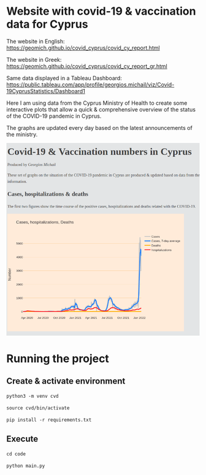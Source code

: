 # Website with covid-19 & vaccination data for Cyprus
The website in English: https://geomich.github.io/covid_cyprus/covid_cy_report.html

The website in Greek: https://geomich.github.io/covid_cyprus/covid_cy_report_gr.html

Same data displayed in a Tableau Dashboard: https://public.tableau.com/app/profile/georgios.michail/viz/Covid-19CyprusStatistics/Dashboard1

Here I am using data from the Cyprus Ministry of Health to create some interactive plots that allow a quick & comprehensive overview of the status of the COVID-19 pandemic in Cyprus.

The graphs are updated every day based on the latest announcements of the ministry.

![alt text](https://github.com/GeoMich/covid_cyprus/blob/master/data/website_screenshot.png)

# Running the project

## Create & activate environment
`python3 -m venv cvd`

`source cvd/bin/activate`

`pip install -r requirements.txt`


## Execute
`cd code`

`python main.py`
